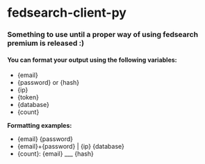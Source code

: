 # fedsearch-client-py
### Something to use until a proper way of using fedsearch premium is released :)

#### You can format your output using the following variables:
- {email}
- {password} or {hash}
- {ip}
- {token}
- {database}
- {count}

**Formatting examples:**
- {email} {password}
- {email}+{password} | {ip} {database}
- {count}: {email} ___ {hash}
